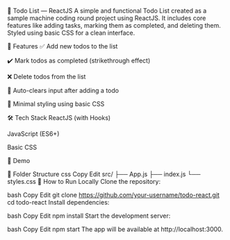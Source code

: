 📝 Todo List — ReactJS
A simple and functional Todo List created as a sample machine coding round project using ReactJS. It includes core features like adding tasks, marking them as completed, and deleting them. Styled using basic CSS for a clean interface.

🚀 Features
✅ Add new todos to the list

✔️ Mark todos as completed (strikethrough effect)

❌ Delete todos from the list

🧼 Auto-clears input after adding a todo

💄 Minimal styling using basic CSS

🛠️ Tech Stack
ReactJS (with Hooks)

JavaScript (ES6+)

Basic CSS

📸 Demo

<!-- Replace with actual screenshot or screen recording if available -->
📂 Folder Structure
css
Copy
Edit
src/
├── App.js
├── index.js
└── styles.css
🔧 How to Run Locally
Clone the repository:

bash
Copy
Edit
git clone https://github.com/your-username/todo-react.git
cd todo-react
Install dependencies:

bash
Copy
Edit
npm install
Start the development server:

bash
Copy
Edit
npm start
The app will be available at http://localhost:3000.